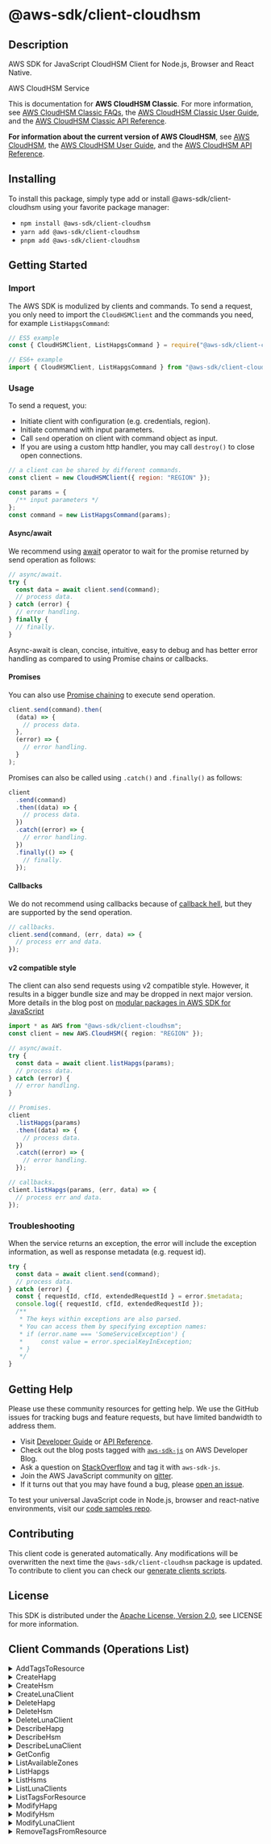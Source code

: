 <!-- generated file, do not edit directly -->

# @aws-sdk/client-cloudhsm

## Description

AWS SDK for JavaScript CloudHSM Client for Node.js, Browser and React Native.

<fullname>AWS CloudHSM Service</fullname>

<p>This is documentation for <b>AWS CloudHSM Classic</b>. For
more information, see <a href="http://aws.amazon.com/cloudhsm/faqs-classic/">AWS CloudHSM
Classic FAQs</a>, the <a href="https://docs.aws.amazon.com/cloudhsm/classic/userguide/">AWS
CloudHSM Classic User Guide</a>, and the <a href="https://docs.aws.amazon.com/cloudhsm/classic/APIReference/">AWS CloudHSM Classic API Reference</a>.</p>
<p>
<b>For information about the current version of AWS
CloudHSM</b>, see <a href="http://aws.amazon.com/cloudhsm/">AWS CloudHSM</a>, the
<a href="https://docs.aws.amazon.com/cloudhsm/latest/userguide/">AWS CloudHSM User Guide</a>,
and the <a href="https://docs.aws.amazon.com/cloudhsm/latest/APIReference/">AWS CloudHSM API
Reference</a>.</p>

## Installing

To install this package, simply type add or install @aws-sdk/client-cloudhsm
using your favorite package manager:

- `npm install @aws-sdk/client-cloudhsm`
- `yarn add @aws-sdk/client-cloudhsm`
- `pnpm add @aws-sdk/client-cloudhsm`

## Getting Started

### Import

The AWS SDK is modulized by clients and commands.
To send a request, you only need to import the `CloudHSMClient` and
the commands you need, for example `ListHapgsCommand`:

```js
// ES5 example
const { CloudHSMClient, ListHapgsCommand } = require("@aws-sdk/client-cloudhsm");
```

```ts
// ES6+ example
import { CloudHSMClient, ListHapgsCommand } from "@aws-sdk/client-cloudhsm";
```

### Usage

To send a request, you:

- Initiate client with configuration (e.g. credentials, region).
- Initiate command with input parameters.
- Call `send` operation on client with command object as input.
- If you are using a custom http handler, you may call `destroy()` to close open connections.

```js
// a client can be shared by different commands.
const client = new CloudHSMClient({ region: "REGION" });

const params = {
  /** input parameters */
};
const command = new ListHapgsCommand(params);
```

#### Async/await

We recommend using [await](https://developer.mozilla.org/en-US/docs/Web/JavaScript/Reference/Operators/await)
operator to wait for the promise returned by send operation as follows:

```js
// async/await.
try {
  const data = await client.send(command);
  // process data.
} catch (error) {
  // error handling.
} finally {
  // finally.
}
```

Async-await is clean, concise, intuitive, easy to debug and has better error handling
as compared to using Promise chains or callbacks.

#### Promises

You can also use [Promise chaining](https://developer.mozilla.org/en-US/docs/Web/JavaScript/Guide/Using_promises#chaining)
to execute send operation.

```js
client.send(command).then(
  (data) => {
    // process data.
  },
  (error) => {
    // error handling.
  }
);
```

Promises can also be called using `.catch()` and `.finally()` as follows:

```js
client
  .send(command)
  .then((data) => {
    // process data.
  })
  .catch((error) => {
    // error handling.
  })
  .finally(() => {
    // finally.
  });
```

#### Callbacks

We do not recommend using callbacks because of [callback hell](http://callbackhell.com/),
but they are supported by the send operation.

```js
// callbacks.
client.send(command, (err, data) => {
  // process err and data.
});
```

#### v2 compatible style

The client can also send requests using v2 compatible style.
However, it results in a bigger bundle size and may be dropped in next major version. More details in the blog post
on [modular packages in AWS SDK for JavaScript](https://aws.amazon.com/blogs/developer/modular-packages-in-aws-sdk-for-javascript/)

```ts
import * as AWS from "@aws-sdk/client-cloudhsm";
const client = new AWS.CloudHSM({ region: "REGION" });

// async/await.
try {
  const data = await client.listHapgs(params);
  // process data.
} catch (error) {
  // error handling.
}

// Promises.
client
  .listHapgs(params)
  .then((data) => {
    // process data.
  })
  .catch((error) => {
    // error handling.
  });

// callbacks.
client.listHapgs(params, (err, data) => {
  // process err and data.
});
```

### Troubleshooting

When the service returns an exception, the error will include the exception information,
as well as response metadata (e.g. request id).

```js
try {
  const data = await client.send(command);
  // process data.
} catch (error) {
  const { requestId, cfId, extendedRequestId } = error.$metadata;
  console.log({ requestId, cfId, extendedRequestId });
  /**
   * The keys within exceptions are also parsed.
   * You can access them by specifying exception names:
   * if (error.name === 'SomeServiceException') {
   *     const value = error.specialKeyInException;
   * }
   */
}
```

## Getting Help

Please use these community resources for getting help.
We use the GitHub issues for tracking bugs and feature requests, but have limited bandwidth to address them.

- Visit [Developer Guide](https://docs.aws.amazon.com/sdk-for-javascript/v3/developer-guide/welcome.html)
  or [API Reference](https://docs.aws.amazon.com/AWSJavaScriptSDK/v3/latest/index.html).
- Check out the blog posts tagged with [`aws-sdk-js`](https://aws.amazon.com/blogs/developer/tag/aws-sdk-js/)
  on AWS Developer Blog.
- Ask a question on [StackOverflow](https://stackoverflow.com/questions/tagged/aws-sdk-js) and tag it with `aws-sdk-js`.
- Join the AWS JavaScript community on [gitter](https://gitter.im/aws/aws-sdk-js-v3).
- If it turns out that you may have found a bug, please [open an issue](https://github.com/aws/aws-sdk-js-v3/issues/new/choose).

To test your universal JavaScript code in Node.js, browser and react-native environments,
visit our [code samples repo](https://github.com/aws-samples/aws-sdk-js-tests).

## Contributing

This client code is generated automatically. Any modifications will be overwritten the next time the `@aws-sdk/client-cloudhsm` package is updated.
To contribute to client you can check our [generate clients scripts](https://github.com/aws/aws-sdk-js-v3/tree/main/scripts/generate-clients).

## License

This SDK is distributed under the
[Apache License, Version 2.0](http://www.apache.org/licenses/LICENSE-2.0),
see LICENSE for more information.

## Client Commands (Operations List)

<details>
<summary>
AddTagsToResource
</summary>

[Command API Reference](https://docs.aws.amazon.com/AWSJavaScriptSDK/v3/latest/client/cloudhsm/command/AddTagsToResourceCommand/) / [Input](https://docs.aws.amazon.com/AWSJavaScriptSDK/v3/latest/Package/-aws-sdk-client-cloudhsm/Interface/AddTagsToResourceCommandInput/) / [Output](https://docs.aws.amazon.com/AWSJavaScriptSDK/v3/latest/Package/-aws-sdk-client-cloudhsm/Interface/AddTagsToResourceCommandOutput/)

</details>
<details>
<summary>
CreateHapg
</summary>

[Command API Reference](https://docs.aws.amazon.com/AWSJavaScriptSDK/v3/latest/client/cloudhsm/command/CreateHapgCommand/) / [Input](https://docs.aws.amazon.com/AWSJavaScriptSDK/v3/latest/Package/-aws-sdk-client-cloudhsm/Interface/CreateHapgCommandInput/) / [Output](https://docs.aws.amazon.com/AWSJavaScriptSDK/v3/latest/Package/-aws-sdk-client-cloudhsm/Interface/CreateHapgCommandOutput/)

</details>
<details>
<summary>
CreateHsm
</summary>

[Command API Reference](https://docs.aws.amazon.com/AWSJavaScriptSDK/v3/latest/client/cloudhsm/command/CreateHsmCommand/) / [Input](https://docs.aws.amazon.com/AWSJavaScriptSDK/v3/latest/Package/-aws-sdk-client-cloudhsm/Interface/CreateHsmCommandInput/) / [Output](https://docs.aws.amazon.com/AWSJavaScriptSDK/v3/latest/Package/-aws-sdk-client-cloudhsm/Interface/CreateHsmCommandOutput/)

</details>
<details>
<summary>
CreateLunaClient
</summary>

[Command API Reference](https://docs.aws.amazon.com/AWSJavaScriptSDK/v3/latest/client/cloudhsm/command/CreateLunaClientCommand/) / [Input](https://docs.aws.amazon.com/AWSJavaScriptSDK/v3/latest/Package/-aws-sdk-client-cloudhsm/Interface/CreateLunaClientCommandInput/) / [Output](https://docs.aws.amazon.com/AWSJavaScriptSDK/v3/latest/Package/-aws-sdk-client-cloudhsm/Interface/CreateLunaClientCommandOutput/)

</details>
<details>
<summary>
DeleteHapg
</summary>

[Command API Reference](https://docs.aws.amazon.com/AWSJavaScriptSDK/v3/latest/client/cloudhsm/command/DeleteHapgCommand/) / [Input](https://docs.aws.amazon.com/AWSJavaScriptSDK/v3/latest/Package/-aws-sdk-client-cloudhsm/Interface/DeleteHapgCommandInput/) / [Output](https://docs.aws.amazon.com/AWSJavaScriptSDK/v3/latest/Package/-aws-sdk-client-cloudhsm/Interface/DeleteHapgCommandOutput/)

</details>
<details>
<summary>
DeleteHsm
</summary>

[Command API Reference](https://docs.aws.amazon.com/AWSJavaScriptSDK/v3/latest/client/cloudhsm/command/DeleteHsmCommand/) / [Input](https://docs.aws.amazon.com/AWSJavaScriptSDK/v3/latest/Package/-aws-sdk-client-cloudhsm/Interface/DeleteHsmCommandInput/) / [Output](https://docs.aws.amazon.com/AWSJavaScriptSDK/v3/latest/Package/-aws-sdk-client-cloudhsm/Interface/DeleteHsmCommandOutput/)

</details>
<details>
<summary>
DeleteLunaClient
</summary>

[Command API Reference](https://docs.aws.amazon.com/AWSJavaScriptSDK/v3/latest/client/cloudhsm/command/DeleteLunaClientCommand/) / [Input](https://docs.aws.amazon.com/AWSJavaScriptSDK/v3/latest/Package/-aws-sdk-client-cloudhsm/Interface/DeleteLunaClientCommandInput/) / [Output](https://docs.aws.amazon.com/AWSJavaScriptSDK/v3/latest/Package/-aws-sdk-client-cloudhsm/Interface/DeleteLunaClientCommandOutput/)

</details>
<details>
<summary>
DescribeHapg
</summary>

[Command API Reference](https://docs.aws.amazon.com/AWSJavaScriptSDK/v3/latest/client/cloudhsm/command/DescribeHapgCommand/) / [Input](https://docs.aws.amazon.com/AWSJavaScriptSDK/v3/latest/Package/-aws-sdk-client-cloudhsm/Interface/DescribeHapgCommandInput/) / [Output](https://docs.aws.amazon.com/AWSJavaScriptSDK/v3/latest/Package/-aws-sdk-client-cloudhsm/Interface/DescribeHapgCommandOutput/)

</details>
<details>
<summary>
DescribeHsm
</summary>

[Command API Reference](https://docs.aws.amazon.com/AWSJavaScriptSDK/v3/latest/client/cloudhsm/command/DescribeHsmCommand/) / [Input](https://docs.aws.amazon.com/AWSJavaScriptSDK/v3/latest/Package/-aws-sdk-client-cloudhsm/Interface/DescribeHsmCommandInput/) / [Output](https://docs.aws.amazon.com/AWSJavaScriptSDK/v3/latest/Package/-aws-sdk-client-cloudhsm/Interface/DescribeHsmCommandOutput/)

</details>
<details>
<summary>
DescribeLunaClient
</summary>

[Command API Reference](https://docs.aws.amazon.com/AWSJavaScriptSDK/v3/latest/client/cloudhsm/command/DescribeLunaClientCommand/) / [Input](https://docs.aws.amazon.com/AWSJavaScriptSDK/v3/latest/Package/-aws-sdk-client-cloudhsm/Interface/DescribeLunaClientCommandInput/) / [Output](https://docs.aws.amazon.com/AWSJavaScriptSDK/v3/latest/Package/-aws-sdk-client-cloudhsm/Interface/DescribeLunaClientCommandOutput/)

</details>
<details>
<summary>
GetConfig
</summary>

[Command API Reference](https://docs.aws.amazon.com/AWSJavaScriptSDK/v3/latest/client/cloudhsm/command/GetConfigCommand/) / [Input](https://docs.aws.amazon.com/AWSJavaScriptSDK/v3/latest/Package/-aws-sdk-client-cloudhsm/Interface/GetConfigCommandInput/) / [Output](https://docs.aws.amazon.com/AWSJavaScriptSDK/v3/latest/Package/-aws-sdk-client-cloudhsm/Interface/GetConfigCommandOutput/)

</details>
<details>
<summary>
ListAvailableZones
</summary>

[Command API Reference](https://docs.aws.amazon.com/AWSJavaScriptSDK/v3/latest/client/cloudhsm/command/ListAvailableZonesCommand/) / [Input](https://docs.aws.amazon.com/AWSJavaScriptSDK/v3/latest/Package/-aws-sdk-client-cloudhsm/Interface/ListAvailableZonesCommandInput/) / [Output](https://docs.aws.amazon.com/AWSJavaScriptSDK/v3/latest/Package/-aws-sdk-client-cloudhsm/Interface/ListAvailableZonesCommandOutput/)

</details>
<details>
<summary>
ListHapgs
</summary>

[Command API Reference](https://docs.aws.amazon.com/AWSJavaScriptSDK/v3/latest/client/cloudhsm/command/ListHapgsCommand/) / [Input](https://docs.aws.amazon.com/AWSJavaScriptSDK/v3/latest/Package/-aws-sdk-client-cloudhsm/Interface/ListHapgsCommandInput/) / [Output](https://docs.aws.amazon.com/AWSJavaScriptSDK/v3/latest/Package/-aws-sdk-client-cloudhsm/Interface/ListHapgsCommandOutput/)

</details>
<details>
<summary>
ListHsms
</summary>

[Command API Reference](https://docs.aws.amazon.com/AWSJavaScriptSDK/v3/latest/client/cloudhsm/command/ListHsmsCommand/) / [Input](https://docs.aws.amazon.com/AWSJavaScriptSDK/v3/latest/Package/-aws-sdk-client-cloudhsm/Interface/ListHsmsCommandInput/) / [Output](https://docs.aws.amazon.com/AWSJavaScriptSDK/v3/latest/Package/-aws-sdk-client-cloudhsm/Interface/ListHsmsCommandOutput/)

</details>
<details>
<summary>
ListLunaClients
</summary>

[Command API Reference](https://docs.aws.amazon.com/AWSJavaScriptSDK/v3/latest/client/cloudhsm/command/ListLunaClientsCommand/) / [Input](https://docs.aws.amazon.com/AWSJavaScriptSDK/v3/latest/Package/-aws-sdk-client-cloudhsm/Interface/ListLunaClientsCommandInput/) / [Output](https://docs.aws.amazon.com/AWSJavaScriptSDK/v3/latest/Package/-aws-sdk-client-cloudhsm/Interface/ListLunaClientsCommandOutput/)

</details>
<details>
<summary>
ListTagsForResource
</summary>

[Command API Reference](https://docs.aws.amazon.com/AWSJavaScriptSDK/v3/latest/client/cloudhsm/command/ListTagsForResourceCommand/) / [Input](https://docs.aws.amazon.com/AWSJavaScriptSDK/v3/latest/Package/-aws-sdk-client-cloudhsm/Interface/ListTagsForResourceCommandInput/) / [Output](https://docs.aws.amazon.com/AWSJavaScriptSDK/v3/latest/Package/-aws-sdk-client-cloudhsm/Interface/ListTagsForResourceCommandOutput/)

</details>
<details>
<summary>
ModifyHapg
</summary>

[Command API Reference](https://docs.aws.amazon.com/AWSJavaScriptSDK/v3/latest/client/cloudhsm/command/ModifyHapgCommand/) / [Input](https://docs.aws.amazon.com/AWSJavaScriptSDK/v3/latest/Package/-aws-sdk-client-cloudhsm/Interface/ModifyHapgCommandInput/) / [Output](https://docs.aws.amazon.com/AWSJavaScriptSDK/v3/latest/Package/-aws-sdk-client-cloudhsm/Interface/ModifyHapgCommandOutput/)

</details>
<details>
<summary>
ModifyHsm
</summary>

[Command API Reference](https://docs.aws.amazon.com/AWSJavaScriptSDK/v3/latest/client/cloudhsm/command/ModifyHsmCommand/) / [Input](https://docs.aws.amazon.com/AWSJavaScriptSDK/v3/latest/Package/-aws-sdk-client-cloudhsm/Interface/ModifyHsmCommandInput/) / [Output](https://docs.aws.amazon.com/AWSJavaScriptSDK/v3/latest/Package/-aws-sdk-client-cloudhsm/Interface/ModifyHsmCommandOutput/)

</details>
<details>
<summary>
ModifyLunaClient
</summary>

[Command API Reference](https://docs.aws.amazon.com/AWSJavaScriptSDK/v3/latest/client/cloudhsm/command/ModifyLunaClientCommand/) / [Input](https://docs.aws.amazon.com/AWSJavaScriptSDK/v3/latest/Package/-aws-sdk-client-cloudhsm/Interface/ModifyLunaClientCommandInput/) / [Output](https://docs.aws.amazon.com/AWSJavaScriptSDK/v3/latest/Package/-aws-sdk-client-cloudhsm/Interface/ModifyLunaClientCommandOutput/)

</details>
<details>
<summary>
RemoveTagsFromResource
</summary>

[Command API Reference](https://docs.aws.amazon.com/AWSJavaScriptSDK/v3/latest/client/cloudhsm/command/RemoveTagsFromResourceCommand/) / [Input](https://docs.aws.amazon.com/AWSJavaScriptSDK/v3/latest/Package/-aws-sdk-client-cloudhsm/Interface/RemoveTagsFromResourceCommandInput/) / [Output](https://docs.aws.amazon.com/AWSJavaScriptSDK/v3/latest/Package/-aws-sdk-client-cloudhsm/Interface/RemoveTagsFromResourceCommandOutput/)

</details>
